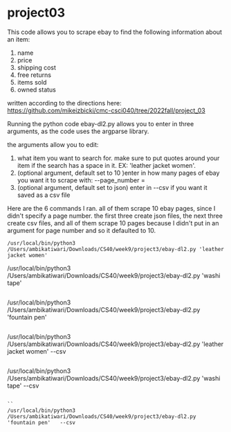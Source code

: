 # project03

This code allows you to scrape ebay to find the following information about an item: 
1) name 
2) price
3) shipping cost
4) free returns
5) items sold
6) owned status 

written according to the directions here: https://github.com/mikeizbicki/cmc-csci040/tree/2022fall/project_03



Running the python code ebay-dl2.py allows you to enter in three arguments, as the code uses the argparse library. 

the arguments allow you to edit: 
1) what item you want to search for. make sure to put quotes around your item if the search has a space in it. EX: 'leather jacket women'. 
2) (optional argument, default set to 10 )enter in how many pages of ebay you want it to scrape with: --page_number = 
3) (optional argument, default set to json) enter in --csv if you want it saved as a csv file 

Here are the 6 commands I ran. all of them scrape 10 ebay pages, since I didn't specify a page number. 
the first three create json files, the next three create csv files, and all of them scrape 10 pages because I didn't put in an argument for page number and so it defaulted to 10. 

```
/usr/local/bin/python3 /Users/ambikatiwari/Downloads/CS40/week9/project3/ebay-dl2.py 'leather jacket women'      

```
/usr/local/bin/python3 /Users/ambikatiwari/Downloads/CS40/week9/project3/ebay-dl2.py 'washi tape'      
```

```
/usr/local/bin/python3 /Users/ambikatiwari/Downloads/CS40/week9/project3/ebay-dl2.py 'fountain pen'      
```

```
/usr/local/bin/python3 /Users/ambikatiwari/Downloads/CS40/week9/project3/ebay-dl2.py 'leather jacket women' --csv
```

```
/usr/local/bin/python3 /Users/ambikatiwari/Downloads/CS40/week9/project3/ebay-dl2.py 'washi tape'   --csv
```

``  
/usr/local/bin/python3 /Users/ambikatiwari/Downloads/CS40/week9/project3/ebay-dl2.py 'fountain pen'   --csv
```






